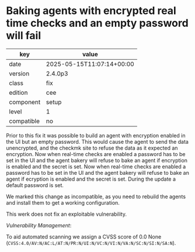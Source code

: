 [//]: # (werk v2)
# Baking agents with encrypted real time checks and an empty password will fail

key        | value
---------- | ---
date       | 2025-05-15T11:07:14+00:00
version    | 2.4.0p3
class      | fix
edition    | cee
component  | setup
level      | 1
compatible | no

Prior to this fix it was possible to build an agent with encryption enabled in the UI but an empty password. 
This would cause the agent to send the data unencrypted, and the checkmk site to refuse the data as it expected an encryption.
Now when real-time checks are enabled a password has to be set in the UI and the agent bakery will refuse to bake an agent if encryption is enabled and the secret is set.
Now when real-time checks are enabled a password has to be set in the UI and the agent bakery will refuse to bake an agent if ecryption is enabled and the secret is set.
During the update a default password is set.

We marked this change as incompatible, as you need to rebuild the agents and install them to get a working configuration.

This werk does not fix an exploitable vulnerability.

*Vulnerability Management*:
 
To aid automated scanning we assign a CVSS score of 0.0 None (`CVSS:4.0/AV:N/AC:L/AT:N/PR:N/UI:N/VC:N/VI:N/VA:N/SC:N/SI:N/SA:N`).


